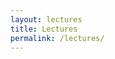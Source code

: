 ```yaml
---
layout: lectures
title: Lectures
permalink: /lectures/
---
```

<!--You can download the lectures here. We will try to upload lectures prior to their corresponding classes.-->